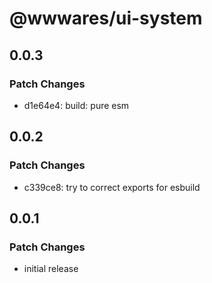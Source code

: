 # @wwwares/ui-system

## 0.0.3

### Patch Changes

- d1e64e4: build: pure esm

## 0.0.2

### Patch Changes

- c339ce8: try to correct exports for esbuild

## 0.0.1

### Patch Changes

- initial release
